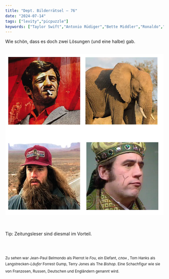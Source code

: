```yaml
---
title: "Dept. Bilderrätsel – 76"
date: "2024-07-14"
tags: ["levity","picpuzzle"]
keywords: ["Taylor Swift","Antonio Rüdiger","Bette Middler","Ronaldo","Citizen Kane","Jean-Paul Belmondo","Tom Hanks","Terry Gilliam"]
---
```

Wie schön, dass es doch zwei Lösungen (und eine halbe) gab. 


<br/>

<img  src="/assets/img/picpuzzle75.webp" alt="Bilderrätsel75">

<br/>
<br/>
<br/>

Tip: Zeitungsleser sind diesmal im Vorteil.

<br/>
<br/>

<sup>Zu sehen war Jean-Paul Belmondo als Pierrot le <i>Fou</i>, ein Elefant, <i>слон</i> , Tom Hanks als Langstrecken-<i>Läufer</i> Forrest Gump, Terry Jones als The <i>Bishop</i>. Eine Schachfigur wie sie von Franzosen, Russen, Deutschen und Engländern genannt wird. 
<sup>
